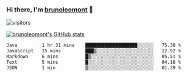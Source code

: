 ### Hi there, I'm [brunoleomont](https://www.linkedin.com/in/brunoleomont/) 👋

![visitors](https://visitor-badge.glitch.me/badge?page_id=page.id)

[![brunoleomont's GitHub stats](https://github-readme-stats.vercel.app/api?username=brunoleomont)](https://github.com/brunoleomont/github-readme-stats)

<!--START_SECTION:waka-->

```txt
Java         1 hr 31 mins    ███████████████████░░░░░░   75.38 %
JavaScript   15 mins         ███▒░░░░░░░░░░░░░░░░░░░░░   12.92 %
Markdown     6 mins          █▒░░░░░░░░░░░░░░░░░░░░░░░   05.51 %
Text         5 mins          █░░░░░░░░░░░░░░░░░░░░░░░░   04.18 %
JSON         1 min           ▒░░░░░░░░░░░░░░░░░░░░░░░░   01.39 %
```

<!--END_SECTION:waka-->

<!--
**brunoleomont/brunoleomont** is a ✨ _special_ ✨ repository because its `README.md` (this file) appears on your GitHub profile.

Here are some ideas to get you started:

- 🔭 I’m currently working on ...
- 🌱 I’m currently learning ...
- 👯 I’m looking to collaborate on ...
- 🤔 I’m looking for help with ...
- 💬 Ask me about ...
- 📫 How to reach me: ...
- 😄 Pronouns: ...
- ⚡ Fun fact: ...
-->
